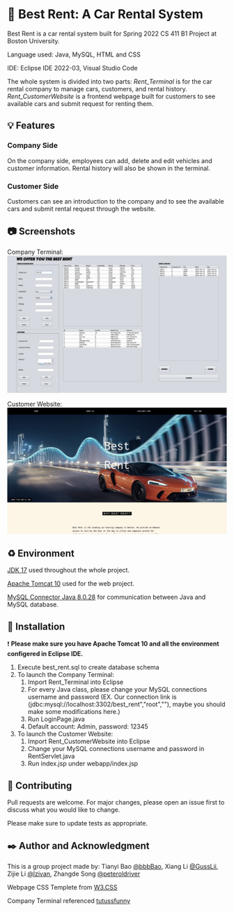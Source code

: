 # :car: Best Rent: A Car Rental System

Best Rent is a car rental system built for Spring 2022 CS 411 B1 Project at Boston University. 

Language used: Java, MySQL, HTML and CSS

IDE: Eclipse IDE 2022-03, Visual Studio Code

The whole system is divided into two parts: *Rent_Terminal* is for the car rental company to manage cars, customers, and rental history. *Rent_CustomerWebsite* is a frontend webpage built for customers to see available cars and submit request for renting them. 

## :bulb: Features

### Company Side

On the company side, employees can add, delete and edit vehicles and customer information. Rental history will also be shown in the terminal.

### Customer Side

Customers can see an introduction to the company and to see the available cars and submit rental request through the website. 

## :camera: Screenshots

Company Terminal:
![Company Terminal](/Screenshots/terminal.png)

Customer Website:
![Customer Website](/Screenshots/webpage.png)

## :recycle: Environment

[JDK 17](https://www.oracle.com/java/technologies/downloads/#java17) used throughout the whole project.

[Apache Tomcat 10](https://tomcat.apache.org/download-10.cgi) used for the web project. 

[MySQL Connector Java 8.0.28](https://dev.mysql.com/downloads/connector/j/) for communication between Java and MySQL database.

## :wrench: Installation

:heavy_exclamation_mark: **Please make sure you have Apache Tomcat 10 and all the environment configered in Eclipse IDE.**

1. Execute best_rent.sql to create database schema
2. To launch the Company Terminal:
     1. Import Rent_Terminal into Eclipse
     2. For every Java class, please change your MySQL connections username and password
          (EX. Our connection link is (jdbc:mysql://localhost:3302/best_rent","root",""), maybe you should make some modifications here.)
     3. Run LoginPage.java
     4. Default account: Admin, password: 12345
3. To launch the Customer Website:
     1. Import Rent_CustomerWebsite into Eclipse
     2. Change your MySQL connections username and password in RentServlet.java
     3. Run index.jsp under webapp/index.jsp

## :notebook: Contributing
Pull requests are welcome. For major changes, please open an issue first to discuss what you would like to change.

Please make sure to update tests as appropriate.

## :black_nib: Author and Acknowledgment
This is a group project made by: Tianyi Bao [@bbbBao](https://github.com/bbbBao), Xiang Li [@GussLii](https://github.com/GussLii), Zijie Li [@lzivan](https://github.com/lzivan), Zhangde Song [@peteroldriver](https://github.com/peteroldriver)

Webpage CSS Templete from [W3.CSS](https://www.w3schools.com/w3css/default.asp)

Company Terminal referenced [tutussfunny](https://www.tutussfunny.com/car-rental-system-project-in-java/)
